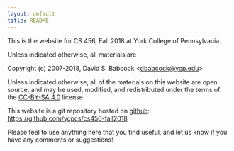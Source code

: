 ```yaml
---
layout: default
title: README
---
```


This is the website for CS 456, Fall 2018 at York College of
Pennsylvania.

Unless indicated otherwise, all materials are

Copyright (c) 2007-2018, David S. Babcock &lt;<dbabcock@ycp.edu>&gt;

Unless indicated otherwise, all of the materials on this website
are open source, and may be used, modified, and redistributed
under the terms of the [CC-BY-SA 4.0](http://creativecommons.org/licenses/by-sa/4.0/) license.

This website is a git repository hosted on [github](https://github.com): <https://github.com/ycpcs/cs456-fall2018>

Please feel to use anything here that you find useful,
and let us know if you have any comments or suggestions!
